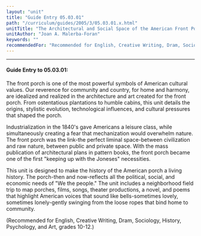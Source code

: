 ```yaml
---
layout: "unit"
title: "Guide Entry 05.03.01"
path: "/curriculum/guides/2005/3/05.03.01.x.html"
unitTitle: "The Architectural and Social Space of the American Front Porch"
unitAuthor: "Joan A. Malerba-Foran"
keywords: ""
recommendedFor: "Recommended for English, Creative Writing, Dram, Sociology, History, Psychology, and Art, grades 10-12."
---
```

<body>
<hr/>
 <h4>
  Guide Entry to 05.03.01:
 </h4>
 <p>
  The front porch is one of the most powerful symbols of American cultural values. Our reverence for community and country, for home and harmony, are idealized and realized in the architecture and art created for the front porch. From ostentatious plantations to humble cabins, this unit details the origins, stylistic evolution, technological influences, and cultural pressures that shaped the porch.
 </p>
<p>
  Industrialization in the 1840's gave Americans a leisure class, while simultaneously creating a fear that mechanization would overwhelm nature. The front porch was the link-the perfect liminal space-between civilization and raw nature, between public and private space. With the mass publication of architectural plans in pattern books, the front porch became one of the first "keeping up with the Joneses" necessities.
 </p>
<p>
  This unit is designed to make the history of the American porch a living history. The porch-then and now-reflects all the political, social, and economic needs of "We the people." The unit includes a neighborhood field trip to map porches, films, songs, theater productions, a novel, and poems that highlight American voices that sound like bells-sometimes lovely, sometimes lonely-gently swinging from the loose ropes that bind home to community.
 </p>
<p>
  (Recommended for English, Creative Writing, Dram, Sociology, History, Psychology, and Art, grades 10-12.)
 </p>

</body>